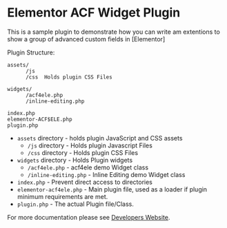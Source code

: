 # Elementor ACF Widget Plugin

This is a sample plugin to demonstrate how you can write am extentions  to show a group of advanced custom fields in [Elementor]

Plugin Structure: 
```
assets/
      /js   
      /css  Holds plugin CSS Files
      
widgets/
      /acf4ele.php
      /inline-editing.php
      
index.php
elementor-ACF$ELE.php
plugin.php
```


* `assets` directory - holds plugin JavaScript and CSS assets
  * `/js` directory - Holds plugin Javascript Files
  * `/css` directory - Holds plugin CSS Files
* `widgets` directory - Holds Plugin widgets
  * `/acf4ele.php` - acf4ele demo Widget class
  * `/inline-editing.php` - Inline Editing demo Widget class
* `index.php`	- Prevent direct access to directories
* `elementor-acf4ele.php`	- Main plugin file, used as a loader if plugin minimum requirements are met.
* `plugin.php` - The actual Plugin file/Class.

For more documentation please see [Developers Website](https://avengering.com/en/blog/).
